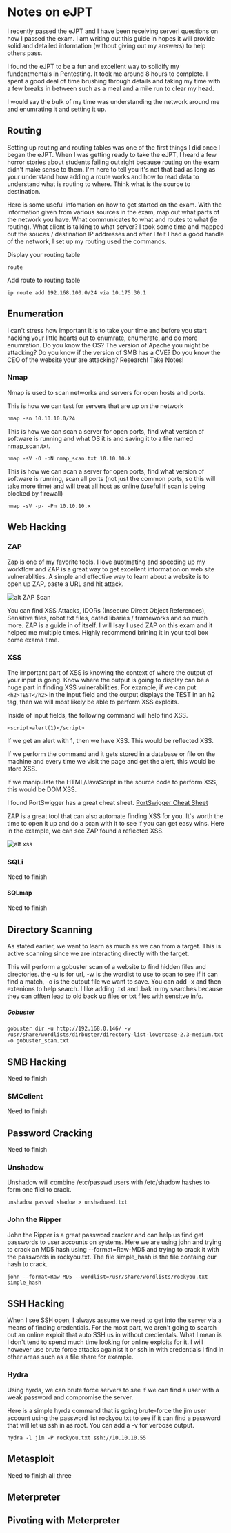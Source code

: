 # Notes on eJPT

I recently passed the eJPT and I have been receiving serverl questions on how I passed the exam. I am writing out this guide in hopes it will provide solid and detailed information (without giving out my answers) to help others pass. 

I found the eJPT to be a fun and excellent way to solidify my fundentmentals in Pentesting. It took me around 8 hours to complete. I spent a good deal of time brushing through details and taking my time with a few breaks in between such as a meal and a mile run to clear my head. 

I would say the bulk of my time was understanding the network around me and enumrating it and setting it up.

## Routing
Setting up routing and routing tables was one of the first things I did once I began the eJPT. When I was getting ready to take the eJPT, I heard a few horror stories about students failing out right because routing on the exam didn't make sense to them. I'm here to tell you it's not that bad as long as your understand how adding a route works and how to read data to understand what is routing to where. Think what is the source to destination.

Here is some useful infomation on how to get started on the exam. With the information given from various sources in the exam, map out what parts of the network you have. What communicates to what and routes to what (ie routing). What client is talking to what server? I took some time and mapped out the souces / destination IP addresses and after I felt I had a good handle of the network, I set up my routing used the commands.

Display your routing table
```
route
```

Add route to routing table
```
ip route add 192.168.100.0/24 via 10.175.30.1 
```

## Enumeration
I can't stress how important it is to take your time and before you start hacking your little hearts out to enumrate, enumerate, and do more enumration. Do you know the OS? The version of Apache you might be attacking? Do you know if the version of SMB has a CVE? Do you know the CEO of the website your are attacking? Research! Take Notes! 

### Nmap

Nmap is used to scan networks and servers for open hosts and ports.

This is how we can test for servers that are up on the network
```
nmap -sn 10.10.10.0/24
```
This is how we can scan a server for open ports, find what version of software is running and what OS it is and saving it to a file named nmap_scan.txt.
```
nmap -sV -O -oN nmap_scan.txt 10.10.10.X
```

This is how we can scan a server for open ports, find what version of software is running, scan all ports (not just the common ports, so this will take more time) and will treat all host as online (useful if scan is being blocked by firewall)
```
nmap -sV -p- -Pn 10.10.10.x
```

## Web Hacking

### ZAP
Zap is one of my favorite tools. I love auotmating and speeding up my workflow and ZAP is a great way to get excellent information on web site vulnerablities. A simple and effective way to learn about a website is to open up ZAP, paste a URL and hit attack.

![alt ZAP Scan](https://github.com/JarrodRizor/Hacking_Notes/blob/main/ejpt/screenshots/zap_scan.png)

You can find XSS Attacks, IDORs (Insecure Direct Object References), Sensitive files, robot.txt files, dated libaries / frameworks and so much more. ZAP is a guide in of itself. I will lsay I used ZAP on this exam and it helped me multiple times. Highly recommend brining it in your tool box come exama time.

### XSS
The important part of XSS is knowing the context of where the output of your input is going. Know where the output is going to display can be a huge part in finding XSS vulnerabilities. For example, if we can put ```<h2>TEST</h2>``` in the input field and the output displays the TEST in an h2 tag, then we will most likely be able to perform XSS exploits.

Inside of input fields, the following command will help find XSS.
```
<script>alert(1)</script>
```
If we get an alert with 1, then we have XSS. This would be reflected XSS.

If we perform the command and it gets stored in a database or file on the machine and every time we visit the page and get the alert, this would be store XSS.

If we manipulate the HTML/JavaScript in the source code to perform XSS, this would be DOM XSS.

I found PortSwigger has a great cheat sheet. [PortSwigger Cheat Sheet](https://portswigger.net/web-security/cross-site-scripting/cheat-sheet) 

ZAP is a great tool that can also automate finding XSS for you. It's worth the time to open it up and do a scan with it to see if you can get easy wins. Here in the example, we can see ZAP found a reflected XSS.

![alt xss](https://github.com/JarrodRizor/Hacking_Notes/blob/main/ejpt/screenshots/zap_xss.png)

### SQLi

Need to finish

#### SQLmap

Need to finish

## Directory Scanning 

As stated earlier, we want to learn as much as we can from a target. This is active scanning since we are interacting directly with the target.

This will perform a gobuster scan of a website to find hidden files and directories. the -u is for url, -w is the wordist to use to scan to see if it can find a match, -o is the output file we want to save. You can add -x and then extenions to help search. I like adding .txt and .bak in my searches because they can offten lead to old back up files or txt files with sensitve info. 
##### Gobuster

```
gobuster dir -u http://192.168.0.146/ -w /usr/share/wordlists/dirbuster/directory-list-lowercase-2.3-medium.txt -o gobuster_scan.txt
```

## SMB Hacking

Need to finish

### SMCclient

Need to finish

## Password Cracking

Need to finish

### Unshadow

Unshadow will combine /etc/passwd users with /etc/shadow hashes to form one filel to crack.
```
unshadow passwd shadow > unshadowed.txt
```

### John the Ripper

John the Ripper is a great password cracker and can help us find get passwords to user accounts on systems. Here we are using john and trying to crack an MD5 hash using --format=Raw-MD5 and trying to crack it with the passwords in rockyou.txt. The file simple_hash is the file containg our hash to crack. 

```
john --format=Raw-MD5 --wordlist=/usr/share/wordlists/rockyou.txt simple_hash
```

## SSH Hacking

When I see SSH open, I  always assume we need to get into the server via a means of finding credentials. For the most part, we aren't going to search out an online exploit that auto SSH us in without credientals. What I mean is I don't tend to spend much time looking for online exploits for it. I will however use brute force attacks againist it or ssh in with credentials I find in other areas such as a file share for example. 

### Hydra
Using hyrda, we can brute force servers to see if we can find a user with a weak password and compromise the server.

Here is a simple hyrda command that is going brute-force the jim user account using the password list rockyou.txt to see if it can find a password that will let us ssh in as root. You can add a -v for verbose output.
```
hydra -l jim -P rockyou.txt ssh://10.10.10.55 
```

## Metasploit

Need to finish all three

## Meterpreter

## Pivoting with Meterpreter 
